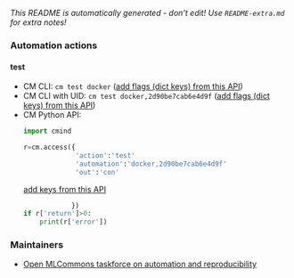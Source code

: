 *This README is automatically generated - don't edit! Use `README-extra.md` for extra notes!*

### Automation actions

#### test

  * CM CLI: ```cm test docker``` ([add flags (dict keys) from this API](https://github.com/mlcommons/ck/tree/master/cm-mlops/automation/docker/module.py#L15))
  * CM CLI with UID: ```cm test docker,2d90be7cab6e4d9f``` ([add flags (dict keys) from this API](https://github.com/mlcommons/ck/tree/master/cm-mlops/automation/docker/module.py#L15))
  * CM Python API:
    ```python
    import cmind

    r=cm.access({
                 'action':'test'
                 'automation':'docker,2d90be7cab6e4d9f'
                 'out':'con'
    ```
    [add keys from this API](https://github.com/mlcommons/ck/tree/master/cm-mlops/automation/docker/module.py#L15)
    ```python
                })
    if r['return']>0:
        print(r['error'])
    ```

### Maintainers

* [Open MLCommons taskforce on automation and reproducibility](https://github.com/mlcommons/ck/blob/master/docs/mlperf-education-workgroup.md)